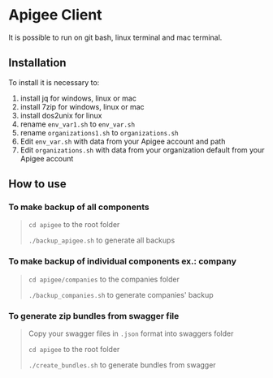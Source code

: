 # Apigee Client

It is possible to run on git bash, linux terminal and mac terminal.

## Installation

To install it is necessary to:

1. install jq for windows, linux or mac
1. install 7zip for windows, linux or mac
1. install dos2unix for linux
1. rename `env_var1.sh` to `env_var.sh`
1. rename `organizations1.sh` to `organizations.sh`
1. Edit `env_var.sh` with data from your Apigee account and path
1. Edit `organizations.sh` with data from your organization default from your Apigee account

## How to use

### To make backup of all components
>`cd apigee` to the root folder
> 
>`./backup_apigee.sh` to generate all backups
### To make backup of individual components ex.: company
>`cd apigee/companies` to the companies folder
> 
>`./backup_companies.sh` to generate companies' backup

### To generate zip bundles from swagger file
>Copy your swagger files in `.json` format into swaggers folder
> 
> `cd apigee` to the root folder
> 
>`./create_bundles.sh` to generate bundles from swagger